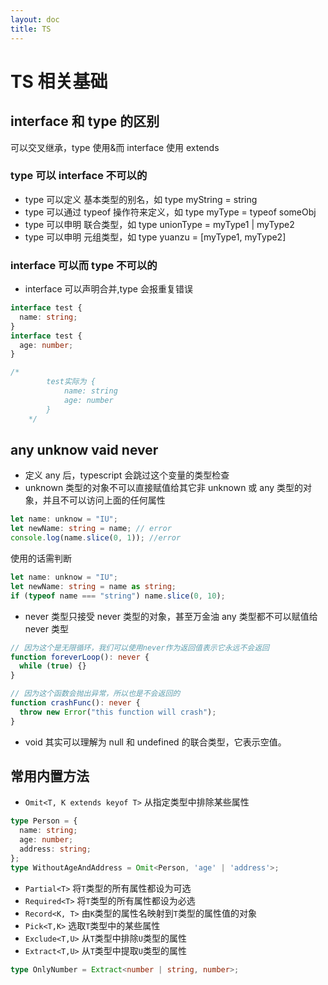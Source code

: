 ```yaml
---
layout: doc
title: TS
---
```


# TS 相关基础

## interface 和 type 的区别

可以交叉继承，type 使用&而 interface 使用 extends

### type 可以 interface 不可以的

- type 可以定义 基本类型的别名，如 type myString = string
- type 可以通过 typeof 操作符来定义，如 type myType = typeof someObj
- type 可以申明 联合类型，如 type unionType = myType1 | myType2
- type 可以申明 元组类型，如 type yuanzu = [myType1, myType2]

### interface 可以而 type 不可以的

- interface 可以声明合并,type 会报重复错误

```ts
interface test {
  name: string;
}
interface test {
  age: number;
}

/*
        test实际为 {
            name: string
            age: number
        }
    */
```

## any unknow vaid never

- 定义 any 后，typescript 会跳过这个变量的类型检查
- unknown 类型的对象不可以直接赋值给其它非 unknown 或 any 类型的对象，并且不可以访问上面的任何属性

```ts
let name: unknow = "IU";
let newName: string = name; // error
console.log(name.slice(0, 1)); //error
```

使用的话需判断

```ts
let name: unknow = "IU";
let newName: string = name as string;
if (typeof name === "string") name.slice(0, 10);
```

- never 类型只接受 never 类型的对象，甚至万金油 any 类型都不可以赋值给 never 类型

```ts
// 因为这个是无限循环，我们可以使用never作为返回值表示它永远不会返回
function foreverLoop(): never {
  while (true) {}
}

// 因为这个函数会抛出异常，所以也是不会返回的
function crashFunc(): never {
  throw new Error("this function will crash");
}
```

- void 其实可以理解为 null 和 undefined 的联合类型，它表示空值。

## 常用内置方法

- `Omit<T, K extends keyof T>` 从指定类型中排除某些属性
```ts
type Person = {
  name: string;
  age: number;
  address: string;
};
type WithoutAgeAndAddress = Omit<Person, 'age' | 'address'>;
```
- `Partial<T>` 将`T`类型的所有属性都设为可选
- `Required<T>` 将`T`类型的所有属性都设为必选
- `Record<K, T>` 由`K`类型的属性名映射到`T`类型的属性值的对象
- `Pick<T,K>` 选取`T`类型中的某些属性
- `Exclude<T,U>` 从`T`类型中排除`U`类型的属性
- `Extract<T,U>` 从`T`类型中提取`U`类型的属性
```ts
type OnlyNumber = Extract<number | string, number>;
```